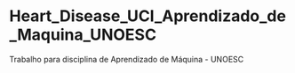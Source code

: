 # Heart_Disease_UCI_Aprendizado_de_Maquina_UNOESC
Trabalho para disciplina de Aprendizado de Máquina - UNOESC

